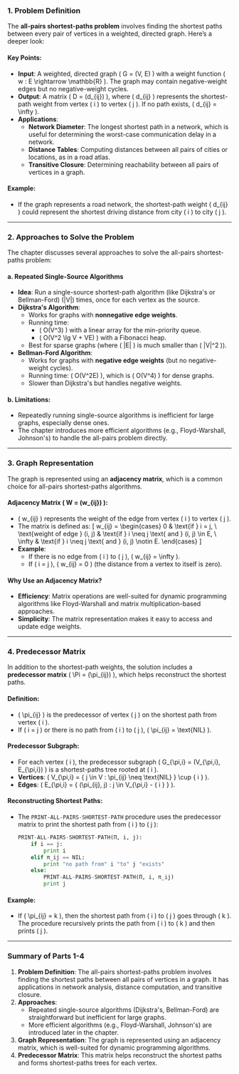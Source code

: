 ### **1. Problem Definition**
The **all-pairs shortest-paths problem** involves finding the shortest paths between every pair of vertices in a weighted, directed graph. Here’s a deeper look:

#### **Key Points**:
- **Input**: A weighted, directed graph \( G = (V, E) \) with a weight function \( w : E \rightarrow \mathbb{R} \). The graph may contain negative-weight edges but no negative-weight cycles.
- **Output**: A matrix \( D = (d_{ij}) \), where \( d_{ij} \) represents the shortest-path weight from vertex \( i \) to vertex \( j \). If no path exists, \( d_{ij} = \infty \).
- **Applications**:
  - **Network Diameter**: The longest shortest path in a network, which is useful for determining the worst-case communication delay in a network.
  - **Distance Tables**: Computing distances between all pairs of cities or locations, as in a road atlas.
  - **Transitive Closure**: Determining reachability between all pairs of vertices in a graph.

#### **Example**:
- If the graph represents a road network, the shortest-path weight \( d_{ij} \) could represent the shortest driving distance from city \( i \) to city \( j \).

---

### **2. Approaches to Solve the Problem**
The chapter discusses several approaches to solve the all-pairs shortest-paths problem:

#### **a. Repeated Single-Source Algorithms**
- **Idea**: Run a single-source shortest-path algorithm (like Dijkstra's or Bellman-Ford) \(|V|\) times, once for each vertex as the source.
- **Dijkstra's Algorithm**:
  - Works for graphs with **nonnegative edge weights**.
  - Running time:
    - \( O(V^3) \) with a linear array for the min-priority queue.
    - \( O(V^2 \lg V + VE) \) with a Fibonacci heap.
  - Best for sparse graphs (where \( |E| \) is much smaller than \( |V|^2 \)).
- **Bellman-Ford Algorithm**:
  - Works for graphs with **negative edge weights** (but no negative-weight cycles).
  - Running time: \( O(V^2E) \), which is \( O(V^4) \) for dense graphs.
  - Slower than Dijkstra's but handles negative weights.

#### **b. Limitations**:
- Repeatedly running single-source algorithms is inefficient for large graphs, especially dense ones.
- The chapter introduces more efficient algorithms (e.g., Floyd-Warshall, Johnson's) to handle the all-pairs problem directly.

---

### **3. Graph Representation**
The graph is represented using an **adjacency matrix**, which is a common choice for all-pairs shortest-paths algorithms.

#### **Adjacency Matrix \( W = (w_{ij}) \)**:
- \( w_{ij} \) represents the weight of the edge from vertex \( i \) to vertex \( j \).
- The matrix is defined as:
  \[
  w_{ij} =
  \begin{cases}
  0 & \text{if } i = j, \\
  \text{weight of edge } (i, j) & \text{if } i \neq j \text{ and } (i, j) \in E, \\
  \infty & \text{if } i \neq j \text{ and } (i, j) \notin E.
  \end{cases}
  \]
- **Example**:
  - If there is no edge from \( i \) to \( j \), \( w_{ij} = \infty \).
  - If \( i = j \), \( w_{ij} = 0 \) (the distance from a vertex to itself is zero).

#### **Why Use an Adjacency Matrix?**
- **Efficiency**: Matrix operations are well-suited for dynamic programming algorithms like Floyd-Warshall and matrix multiplication-based approaches.
- **Simplicity**: The matrix representation makes it easy to access and update edge weights.

---

### **4. Predecessor Matrix**
In addition to the shortest-path weights, the solution includes a **predecessor matrix** \( \Pi = (\pi_{ij}) \), which helps reconstruct the shortest paths.

#### **Definition**:
- \( \pi_{ij} \) is the predecessor of vertex \( j \) on the shortest path from vertex \( i \).
- If \( i = j \) or there is no path from \( i \) to \( j \), \( \pi_{ij} = \text{NIL} \).

#### **Predecessor Subgraph**:
- For each vertex \( i \), the predecessor subgraph \( G_{\pi,i} = (V_{\pi,i}, E_{\pi,i}) \) is a shortest-paths tree rooted at \( i \).
- **Vertices**: \( V_{\pi,i} = \{ j \in V : \pi_{ij} \neq \text{NIL} \} \cup \{ i \} \).
- **Edges**: \( E_{\pi,i} = \{ (\pi_{ij}, j) : j \in V_{\pi,i} - \{ i \} \} \).

#### **Reconstructing Shortest Paths**:
- The `PRINT-ALL-PAIRS-SHORTEST-PATH` procedure uses the predecessor matrix to print the shortest path from \( i \) to \( j \):
  ```python
  PRINT-ALL-PAIRS-SHORTEST-PATH(Π, i, j):
      if i == j:
          print i
      elif π_ij == NIL:
          print "no path from" i "to" j "exists"
      else:
          PRINT-ALL-PAIRS-SHORTEST-PATH(Π, i, π_ij)
          print j
  ```

#### **Example**:
- If \( \pi_{ij} = k \), then the shortest path from \( i \) to \( j \) goes through \( k \). The procedure recursively prints the path from \( i \) to \( k \) and then prints \( j \).

---

### **Summary of Parts 1-4**
1. **Problem Definition**: The all-pairs shortest-paths problem involves finding the shortest paths between all pairs of vertices in a graph. It has applications in network analysis, distance computation, and transitive closure.
2. **Approaches**:
   - Repeated single-source algorithms (Dijkstra's, Bellman-Ford) are straightforward but inefficient for large graphs.
   - More efficient algorithms (e.g., Floyd-Warshall, Johnson's) are introduced later in the chapter.
3. **Graph Representation**: The graph is represented using an adjacency matrix, which is well-suited for dynamic programming algorithms.
4. **Predecessor Matrix**: This matrix helps reconstruct the shortest paths and forms shortest-paths trees for each vertex.
